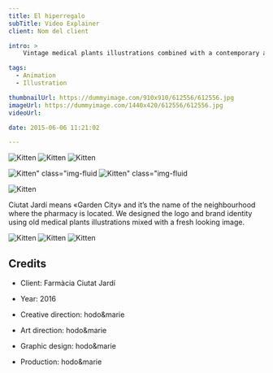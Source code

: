 ```yaml
---
title: El hiperregalo
subTitle: Video Explainer
client: Nom del client

intro: > 
	Vintage medical plants illustrations combined with a contemporary aesthetics for the identity of a new pharmacy with a special focus on natural products.

tags:
  - Animation
  - Illustration

thumbnailUrl: https://dummyimage.com/910x910/612556/612556.jpg
imageUrl: https://dummyimage.com/1440x420/612556/612556.jpg
videoUrl: 

date: 2015-06-06 11:21:02

---
```


<div class="gallery">

![Kitten](http://placekitten.com/800/450 "x3")
![Kitten](http://placekitten.com/800/400 "x3")
![Kitten](http://placekitten.com/800/420 "x3")
</div>


<div class="gallery">

![Kitten" class="img-fluid](http://placekitten.com/800/800 "x2")
![Kitten" class="img-fluid](http://placekitten.com/700/700 "x2")
</div>

<div class="gallery">

![Kitten](http://placekitten.com/1400/360 "x1")
</div>

Ciutat Jardí means «Garden City» and it’s the name of the neighbourhood where the pharmacy is located.
We designed the logo and brand identity using old medical plants illustrations mixed with a fresh looking image.

<div class="gallery">

![Kitten](http://placekitten.com/450/450 "x3")
![Kitten](http://placekitten.com/400/400 "x3")
![Kitten](http://placekitten.com/420/420 "x3")
</div>

## Credits

* Client: Farmàcia Ciutat Jardí
* Year: 2016


* Creative direction: hodo&marie
* Art direction: hodo&marie
* Graphic design: hodo&marie
* Production: hodo&marie